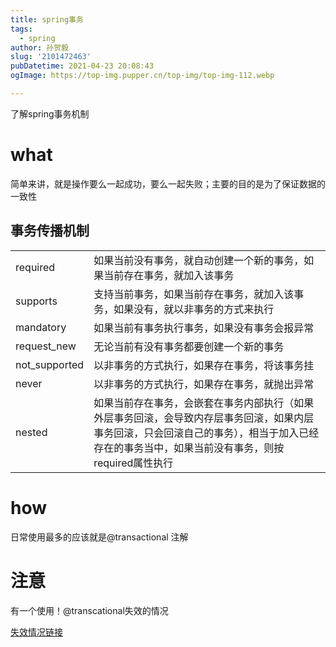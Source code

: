 ```yaml
---
title: spring事务
tags:
  - spring
author: 孙贺毅
slug: '2101472463'
pubDatetime: 2021-04-23 20:08:43
ogImage: https://top-img.pupper.cn/top-img/top-img-112.webp

---
```


了解spring事务机制

<!-- more -->

# what

简单来讲，就是操作要么一起成功，要么一起失败；主要的目的是为了保证数据的一致性

## 事务传播机制

|               |                                                              |
| ------------- | ------------------------------------------------------------ |
| required      | 如果当前没有事务，就自动创建一个新的事务，如果当前存在事务，就加入该事务 |
| supports      | 支持当前事务，如果当前存在事务，就加入该事务，如果没有，就以非事务的方式来执行 |
| mandatory     | 如果当前有事务执行事务，如果没有事务会报异常                 |
| request_new   | 无论当前有没有事务都要创建一个新的事务                       |
| not_supported | 以非事务的方式执行，如果存在事务，将该事务挂                 |
| never         | 以非事务的方式执行，如果存在事务，就抛出异常                 |
| nested        | 如果当前存在事务，会嵌套在事务内部执行（如果外层事务回滚，会导致内存层事务回滚，如果内层事务回滚，只会回滚自己的事务），相当于加入已经存在的事务当中，如果当前没有事务，则按required属性执行 |

# how

日常使用最多的应该就是@transactional 注解

# 注意

有一个使用！@transcational失效的情况

[失效情况链接](https://mp.weixin.qq.com/s/4t_DWw-xQzeZBe139-OO6g)